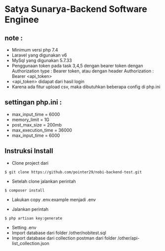 # Satya Sunarya-Backend Software Enginee

## note : 

- Minimum versi php 7.4
- Laravel yang digunakan v6
- MySql yang digunakan 5.7.33
- Penggunaan token pada task 3,4,5 dengan bearer token dengan Authorization type : Bearer token, atau dengan header Authorization : Bearer <api_token>
- <api_token> didapat dari hasil login
- Karena ada fitur upload csv, maka dibutuhkan beberapa config di php.ini

## settingan php.ini : 
- max_input_time = 6000
- memory_limit = 1G
- post_max_size = 200mb
- max_execution_time = 36000
- max_input_time = 6000

## Instruksi Install

- Clone project dari
```
$ git clone https://github.com/pointer29/nobi-backend-test.git
```

- Setelah clone jalankan perintah 
```
$ composer install
```

- Lakukan copy .env.example menjadi .env

- Jalankan perintah 
```
$ php artisan key:generate
```

- Setting .env
- Import database dari folder /other/nobitest.sql
- Import database dari collection postman dari folder /other/api-list_collection.json
